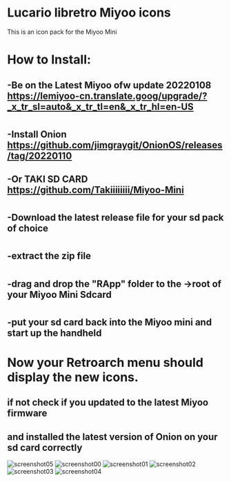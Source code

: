 # Lucario libretro Miyoo icons

This is an icon pack for the Miyoo Mini 

# How to Install:
## -Be on the Latest Miyoo ofw update 20220108 https://lemiyoo-cn.translate.goog/upgrade/?_x_tr_sl=auto&_x_tr_tl=en&_x_tr_hl=en-US
#
## -Install Onion https://github.com/jimgraygit/OnionOS/releases/tag/20220110
## -Or TAKI SD CARD https://github.com/Takiiiiiiii/Miyoo-Mini
#
## -Download the latest release file for your sd pack of choice
#
## -extract the zip file 
#
## -drag and drop the "RApp" folder to the ->root of your Miyoo Mini Sdcard
#
## -put your sd card back into the Miyoo mini and start up the handheld
#
#
# Now your Retroarch menu should display the new icons.
## if not check if you updated to the latest Miyoo firmware
## and installed the latest version of Onion on your sd card correctly 
![screenshot05](https://user-images.githubusercontent.com/25871524/149636596-33e8815b-7b9a-49df-8e21-0be2e489e80f.png)
![screenshot00](https://user-images.githubusercontent.com/25871524/149636597-95c84191-23dc-4de2-9f60-837a91c45730.png)
![screenshot01](https://user-images.githubusercontent.com/25871524/149636598-060dd54f-fc33-4f0b-81d5-82b7a3a16dd0.png)
![screenshot02](https://user-images.githubusercontent.com/25871524/149636599-25acba89-5527-4afc-a808-048252459650.png)
![screenshot03](https://user-images.githubusercontent.com/25871524/149636600-85664755-8e40-4c97-94df-52f652c69118.png)
![screenshot04](https://user-images.githubusercontent.com/25871524/149636602-003aa64e-999e-4a24-aa75-4110932ef39a.png)
